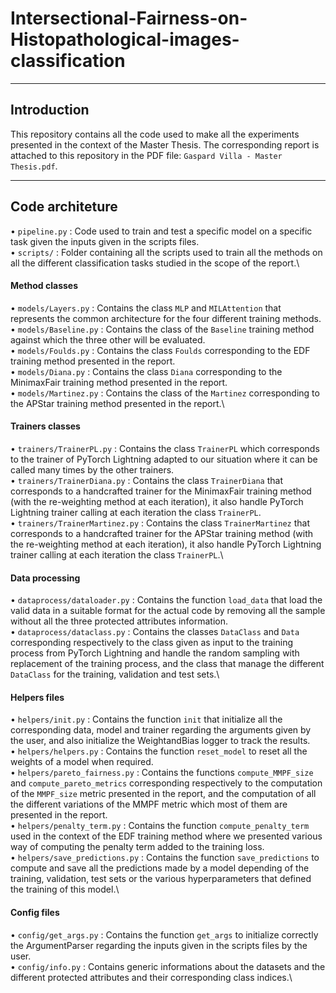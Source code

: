# Intersectional-Fairness-on-Histopathological-images-classification

***
## Introduction

This repository contains all the code used to make all the experiments presented in the context of the Master Thesis. The corresponding report is attached to this repository in the PDF file: `Gaspard Villa - Master Thesis.pdf`. 

***
## Code architeture

• `pipeline.py` : Code used to train and test a specific model on a specific task given the inputs given in the scripts files. \
• `scripts/` : Folder containing all the scripts used to train all the methods on all the different classification tasks studied in the scope of the report.\

#### Method classes
• `models/Layers.py` : Contains the class `MLP` and `MILAttention` that represents the common architecture for the four different training methods. \
• `models/Baseline.py` : Contains the class of the `Baseline` training method against which the three other will be evaluated.\
• `models/Foulds.py` : Contains the class `Foulds` corresponding to the EDF training method presented in the report.\
• `models/Diana.py` : Contains the class `Diana` corresponding to the MinimaxFair training method presented in the report.\
• `models/Martinez.py` : Contains the class of the `Martinez` corresponding to the APStar training method presented in the report.\

#### Trainers classes
• `trainers/TrainerPL.py` : Contains the class `TrainerPL` which corresponds to the trainer of PyTorch Lightning adapted to our situation where it can be called many times by the other trainers.\
• `trainers/TrainerDiana.py` : Contains the class `TrainerDiana` that corresponds to a handcrafted trainer for the MinimaxFair training method (with the re-weighting method at each iteration), it also handle PyTorch Lightning trainer calling at each iteration the class `TrainerPL`.\
• `trainers/TrainerMartinez.py` : Contains the class `TrainerMartinez` that corresponds to a handcrafted trainer for the APStar training method (with the re-weighting method at each iteration), it also handle PyTorch Lightning trainer calling at each iteration the class `TrainerPL`.\

#### Data processing
• `dataprocess/dataloader.py` : Contains the function `load_data` that load the valid data in a suitable format for the actual code by removing all the sample without all the three protected attributes information.\
• `dataprocess/dataclass.py` : Contains the classes `DataClass` and `Data` corresponding respectively to the class given as input to the training process from PyTorch Lightning and handle the random sampling with replacement of the training process, and the class that manage the different `DataClass` for the training, validation and test sets.\

#### Helpers files
• `helpers/init.py` : Contains the function `init` that initialize all the corresponding data, model and trainer regarding the arguments given by the user, and also initialize the WeightandBias logger to track the results.\
• `helpers/helpers.py` : Contains the function `reset_model` to reset all the weights of a model when required.\
• `helpers/pareto_fairness.py` : Contains the functions `compute_MMPF_size` and `compute_pareto_metrics` corresponding respectively to the computation of the `MMPF_size` metric presented in the report, and the computation of all the different variations of the MMPF metric which most of them are presented in the report.\
• `helpers/penalty_term.py` : Contains the function `compute_penalty_term` used in the context of the EDF training method where we presented various way of computing the penalty term added to the training loss.\
• `helpers/save_predictions.py` : Contains the function `save_predictions` to compute and save all the predictions made by a model depending of the training, validation, test sets or the various hyperparameters that defined the training of this model.\

#### Config files
• `config/get_args.py` : Contains the function `get_args` to initialize correctly the ArgumentParser regarding the inputs given in the scripts files by the user.\
• `config/info.py` : Contains generic informations about the datasets and the different protected attributes and their corresponding class indices.\


